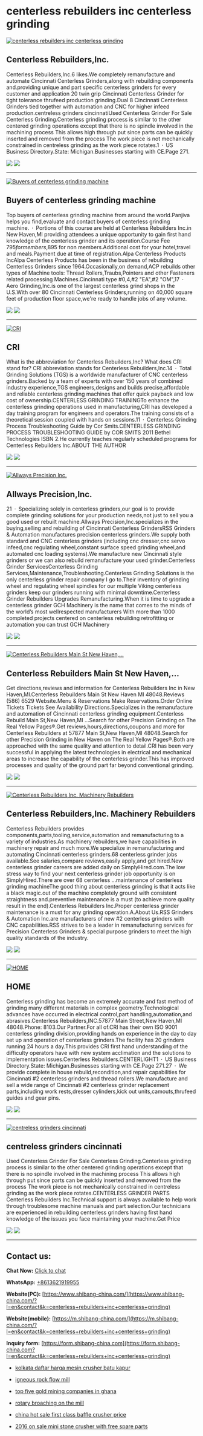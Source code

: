 # centerless rebuilders inc centerless grinding

<a href="https://swt.shibang-china.com/?l=en&img&k=centerless+rebuilders+inc+centerless+grinding" target="_blank">![centerless rebuilders inc centerless grinding](http://static.shibang-china.com/all-800x300/140.jpg)</a>

## Centerless Rebuilders,Inc.
Centerless Rebuilders,Inc.6 likes.We completely remanufacture and automate Cincinnati Centerless Grinders,along with rebuilding components and.providing unique and part specific centerless grinders for every customer and application 20 twin grip Cincinnati Centerless Grinder for tight tolerance thrufeed production grinding.Dual 8 Cincinnati Centerless Grinders tied together with automation and CNC for higher infeed production.centreless grinders cincinnatiUsed Centerless Grinder For Sale Centerless Grinding.Centerless grinding process is similar to the other centered grinding operations except that there is no spindle involved in the machining process This allows high through put since parts can be quickly inserted and removed from the process The work piece is not mechanically constrained in centreless grinding as the work piece rotates.1&ensp;&#0183;&ensp;US Business Directory.State: Michigan.Businesses starting with CE.Page 271.


<a href="https://whatsapp.shibangsoft.com/WhatsApp.php" target="_blank" title="WhatsApp">![](http://static.shibang-china.com/icon/whatsapp.png)</a> <a href="https://swt.shibang-china.com/?l=en&icon&k=centerless+rebuilders+inc+centerless+grinding" target="_blank">![](http://static.shibang-china.com/icon/chat-en.png)</a>

---

<a href="https://swt.shibang-china.com/?l=en&img&k=centerless+rebuilders+inc+centerless+grinding" target="_blank">![Buyers of centerless grinding machine](http://static.shibang-china.com/all-800x300/304.jpg)</a>

## Buyers of centerless grinding machine
Top buyers of centerless grinding machine from around the world.Panjiva helps you find,evaluate and contact buyers of centerless grinding machine.&ensp;&#0183;&ensp;Portions of this course are held at Centerless Rebuilders Inc.in New Haven,MI providing attendees a unique opportunity to gain first hand knowledge of the centerless grinder and its operation.Course Fee $795 for members,$895 for non members.Additional cost for your hotel,travel and meals.Payment due at time of registration.Alpa Centerless Products IncAlpa Centerless Products has been in the business of rebuilding Centerless Grinders since 1964.Occasionally,on demand,ACP rebuilds other types of Machine tools: Thread Rollers,Traubs,Pointers and other Fasteners related processing Machines.Cincinnati type #0,4,#2 &quot;EA&quot;,#2 &quot;OM&quot;,17&ensp;&#0183;&ensp;Aero Grinding,Inc.is one of the largest centerless grind shops in the U.S.With over 80 Cincinnati Centerless Grinders,running on 40,000 square feet of production floor space,we're ready to handle jobs of any volume.


<a href="https://whatsapp.shibangsoft.com/WhatsApp.php" target="_blank" title="WhatsApp">![](http://static.shibang-china.com/icon/whatsapp.png)</a> <a href="https://swt.shibang-china.com/?l=en&icon&k=centerless+rebuilders+inc+centerless+grinding" target="_blank">![](http://static.shibang-china.com/icon/chat-en.png)</a>

---

<a href="https://swt.shibang-china.com/?l=en&img&k=centerless+rebuilders+inc+centerless+grinding" target="_blank">![CRI](http://static.shibang-china.com/all-800x300/1044.jpg)</a>

## CRI
What is the abbreviation for Centerless Rebuilders,Inc? What does CRI stand for? CRI abbreviation stands for Centerless Rebuilders,Inc.14&ensp;&#0183;&ensp;Total Grinding Solutions (TGS) is a worldwide manufacturer of CNC centerless grinders.Backed by a team of experts with over 150 years of combined industry experience,TGS engineers,designs and builds precise,affordable and reliable centerless grinding machines that offer quick payback and low cost of ownership.CENTERLESS GRINDING TRAININGTo enhance the centerless grinding operations used in manufacturing,CRI has developed a day training program for engineers and operators.The training consists of a theoretical session coupled with hands on sessions.11&ensp;&#0183;&ensp;Centerless Grinding Process Troubleshooting Guide by Cor Smits.CENTERLESS GRINDING PROCESS TROUBLESHOOTING GUIDE by COR SMITS 2011 Bethel Technologies ISBN 2.He currently teaches regularly scheduled programs for Centerless Rebuilders Inc.ABOUT THE AUTHOR


<a href="https://whatsapp.shibangsoft.com/WhatsApp.php" target="_blank" title="WhatsApp">![](http://static.shibang-china.com/icon/whatsapp.png)</a> <a href="https://swt.shibang-china.com/?l=en&icon&k=centerless+rebuilders+inc+centerless+grinding" target="_blank">![](http://static.shibang-china.com/icon/chat-en.png)</a>

---

<a href="https://swt.shibang-china.com/?l=en&img&k=centerless+rebuilders+inc+centerless+grinding" target="_blank">![Allways Precision,Inc.](http://static.shibang-china.com/all-800x300/591.jpg)</a>

## Allways Precision,Inc.
21&ensp;&#0183;&ensp;Specializing solely in centerless grinders,our goal is to provide complete grinding solutions for your production needs,not just to sell you a good used or rebuilt machine.Allways Precision,Inc.specializes in the buying,selling and rebuilding of Cincinnati Centerless GrindersRSS Grinders &amp; Automation manufactures precision centerless grinders.We supply both standard and CNC centerless grinders (including cnc dresser,cnc servo infeed,cnc regulating wheel,constant surface speed grinding wheel,and automated cnc loading systems).We manufacture new Cincinnati style grinders or we can also rebuild remanufacture your used grinder.Centerless Grinder ServicesCenterless Grinding Services,Maintenance,Troubleshooting.Centerless Grinding Solutions is the only centerless grinder repair company I go to.Their inventory of grinding wheel and regulating wheel spindles for our multiple Viking centerless grinders keep our grinders running with minimal downtime.Centerless Grinder Rebuilders Upgrades Remanufacturing.When it is time to upgrade a centerless grinder GCH Machinery is the name that comes to the minds of the world’s most wellrespected manufacturers With more than 1000 completed projects centered on centerless rebuilding retrofitting or automation you can trust GCH Machinery


<a href="https://whatsapp.shibangsoft.com/WhatsApp.php" target="_blank" title="WhatsApp">![](http://static.shibang-china.com/icon/whatsapp.png)</a> <a href="https://swt.shibang-china.com/?l=en&icon&k=centerless+rebuilders+inc+centerless+grinding" target="_blank">![](http://static.shibang-china.com/icon/chat-en.png)</a>

---

<a href="https://swt.shibang-china.com/?l=en&img&k=centerless+rebuilders+inc+centerless+grinding" target="_blank">![Centerless Rebuilders Main St New Haven,…](http://static.shibang-china.com/all-800x300/649.jpg)</a>

## Centerless Rebuilders Main St New Haven,…
Get directions,reviews and information for Centerless Rebuilders Inc in New Haven,MI.Centerless Rebuilders Main St New Haven MI 48048.Reviews (586) 6529 Website.Menu &amp; Reservations Make Reservations.Order Online Tickets Tickets See Availability Directions.Specializes in the remanufacture and automation of Cincinnati centerless grinding equipment.Centerless Rebuild Main St,New Haven,MI …Search for other Precision Grinding on The Real Yellow Pages&#174;.Get reviews,hours,directions,coupons and more for Centerless Rebuilders at 57877 Main St,New Haven,MI 48048.Search for other Precision Grinding in New Haven on The Real Yellow Pages&#174;.Both are approached with the same quality and attention to detail.CRI has been very successful in applying the latest technologies in electrical and mechanical areas to increase the capability of the centerless grinder.This has improved processes and quality of the ground part far beyond conventional grinding.


<a href="https://whatsapp.shibangsoft.com/WhatsApp.php" target="_blank" title="WhatsApp">![](http://static.shibang-china.com/icon/whatsapp.png)</a> <a href="https://swt.shibang-china.com/?l=en&icon&k=centerless+rebuilders+inc+centerless+grinding" target="_blank">![](http://static.shibang-china.com/icon/chat-en.png)</a>

---

<a href="https://swt.shibang-china.com/?l=en&img&k=centerless+rebuilders+inc+centerless+grinding" target="_blank">![Centerless Rebuilders,Inc. Machinery Rebuilders](http://static.shibang-china.com/all-800x300/1332.jpg)</a>

## Centerless Rebuilders,Inc. Machinery Rebuilders
Centerless Rebuilders provides components,parts,tooling,service,automation and remanufacturing to a variety of industries.As machinery rebuilders,we have capabilities in machinery repair and much more.We specialize in remanufacturing and automating Cincinnati centerless grinders.68 centerless grinder jobs available.See salaries,compare reviews,easily apply,and get hired.New centerless grinder careers are added daily on SimplyHired.com.The low stress way to find your next centerless grinder job opportunity is on SimplyHired.There are over 68 centerless …maintenance of centerless grinding machineThe good thing about centerless grinding is that it acts like a black magic.out of the machine completely ground with consistent straightness and.preventive maintenance is a must (to achieve more quality result in the end).Centerless Rebuilders Inc.Proper centerless grinder maintenance is a must for any grinding operation.A.About Us.RSS Grinders &amp; Automation Inc.are manufacturers of new #2 centerless grinders with CNC capabilities.RSS strives to be a leader in remanufacturing services for Precision Centerless Grinders &amp; special purpose grinders to meet the high quality standards of the industry.


<a href="https://whatsapp.shibangsoft.com/WhatsApp.php" target="_blank" title="WhatsApp">![](http://static.shibang-china.com/icon/whatsapp.png)</a> <a href="https://swt.shibang-china.com/?l=en&icon&k=centerless+rebuilders+inc+centerless+grinding" target="_blank">![](http://static.shibang-china.com/icon/chat-en.png)</a>

---

<a href="https://swt.shibang-china.com/?l=en&img&k=centerless+rebuilders+inc+centerless+grinding" target="_blank">![HOME](http://static.shibang-china.com/all-800x300/835.jpg)</a>

## HOME
Centerless grinding has become an extremely accurate and fast method of grinding many different materials in complex geometry.Technological advances have occurred in electrical control,part handling,automation,and abrasives.Centerless Rebuilders,INC.57877 Main Street,New Haven,MI 48048.Phone: 8103.Our Partner.For all of.CRI has their own ISO 9001 centerless grinding division,providing hands on experience in the day to day set up and operation of centerless grinders.The facility has 20 grinders running 24 hours a day.This provides CRI first hand understanding of the difficulty operators have with new system acclimation and the solutions to implementation issues.Centerless Rebuilders.CENTERLIGHT1&ensp;&#0183;&ensp;US Business Directory.State: Michigan.Businesses starting with CE.Page 271.27&ensp;&#0183;&ensp;We provide complete in house rebuild,recondition,and repair capabilities for Cincinnati #2 centerless grinders and thread rollers.We manufacture and sell a wide range of Cincinnati #2 centerless grinder replacement parts,including work rests,dresser cylinders,kick out units,camouts,thrufeed guides and gear pins.


<a href="https://whatsapp.shibangsoft.com/WhatsApp.php" target="_blank" title="WhatsApp">![](http://static.shibang-china.com/icon/whatsapp.png)</a> <a href="https://swt.shibang-china.com/?l=en&icon&k=centerless+rebuilders+inc+centerless+grinding" target="_blank">![](http://static.shibang-china.com/icon/chat-en.png)</a>

---

<a href="https://swt.shibang-china.com/?l=en&img&k=centerless+rebuilders+inc+centerless+grinding" target="_blank">![centreless grinders cincinnati](http://static.shibang-china.com/all-800x300/1401.jpg)</a>

## centreless grinders cincinnati
Used Centerless Grinder For Sale Centerless Grinding.Centerless grinding process is similar to the other centered grinding operations except that there is no spindle involved in the machining process This allows high through put since parts can be quickly inserted and removed from the process The work piece is not mechanically constrained in centreless grinding as the work piece rotates.CENTERLESS GRINDER PARTS Centerless Rebuilders Inc.Technical support is always available to help work through troublesome machine manuals and part selection.Our technicians are experienced in rebuilding centerless grinders having first hand knowledge of the issues you face maintaining your machine.Get Price

<a href="https://whatsapp.shibangsoft.com/WhatsApp.php" target="_blank" title="WhatsApp">![](http://static.shibang-china.com/icon/whatsapp.png)</a> <a href="https://swt.shibang-china.com/?l=en&icon&k=centerless+rebuilders+inc+centerless+grinding" target="_blank">![](http://static.shibang-china.com/icon/chat-en.png)</a>

---
## Contact us:

**Chat Now:** [Click to chat](https://swt.shibang-china.com?l=en&contact&k=centerless+rebuilders+inc+centerless+grinding)

**WhatsApp:**  [+8613621919955](https://whatsapp.shibangsoft.com/WhatsApp.php)

**Website(PC):** [https://www.shibang-china.com/](https://www.shibang-china.com/?l=en&contact&k=centerless+rebuilders+inc+centerless+grinding)

**Website(mobile):** [https://m.shibang-china.com/](https://m.shibang-china.com/?l=en&contact&k=centerless+rebuilders+inc+centerless+grinding)

**Inquiry form:** [https://form.shibang-china.com](https://form.shibang-china.com?l=en&contact&k=centerless+rebuilders+inc+centerless+grinding)

* [kolkata daftar harga mesin crusher batu kapur](../146/kolkata%20daftar%20harga%20mesin%20crusher%20batu%20kapur.md)

* [igneous rock flow mill](../146/igneous%20rock%20flow%20mill.md)

* [top five gold mining companies in ghana](../143/top%20five%20gold%20mining%20companies%20in%20ghana.md)

* [rotary broaching on the mill](../150/rotary%20broaching%20on%20the%20mill.md)

* [china hot sale first class baffle crusher price](../148/china%20hot%20sale%20first%20class%20baffle%20crusher%20price.md)

* [2016 on sale mini stone crusher with free spare parts](../142/2016%20on%20sale%20mini%20stone%20crusher%20with%20free%20spare%20parts.md)